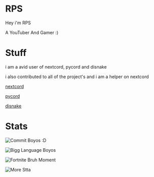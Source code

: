 # RPS

Hey i'm RPS

A YouTuber And Gamer :)

# Stuff

i am a avid user of nextcord, pycord and disnake

i also contributed to all of the project's and i am a helper on nextcord

[nextcord](https://github.com/nextcord)

[pycord](https://github.com/pycord-development)

[disnake](https://github.com/DisnakeDev)

# Stats

![Commit Boyos :D](https://github-readme-stats.vercel.app/api?username=RPSMain&count_private=true&theme=radical)


![Bigg Language Boyos](https://github-readme-stats.vercel.app/api/top-langs/?username=RPSMain&theme=radical)


![Fortnite Bruh Moment](https://github-readme-streak-stats.herokuapp.com/?user=RPSMain&theme=black-ice&hide_border=true&stroke=0000&background=060A0CD0)

![More Stta](https://activity-graph.herokuapp.com/graph?username=RPSMain&bg_color=0D1117&color=5BCDEC&line=5BCDEC&point=FFFFFF&hide_border=true)


